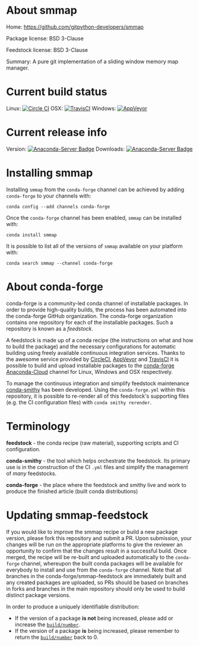 About smmap
===========

Home: https://github.com/gitpython-developers/smmap

Package license: BSD 3-Clause

Feedstock license: BSD 3-Clause

Summary: A pure git implementation of a sliding window memory map manager.



Current build status
====================

Linux: [![Circle CI](https://circleci.com/gh/conda-forge/smmap-feedstock.svg?style=shield)](https://circleci.com/gh/conda-forge/smmap-feedstock)
OSX: [![TravisCI](https://travis-ci.org/conda-forge/smmap-feedstock.svg?branch=master)](https://travis-ci.org/conda-forge/smmap-feedstock)
Windows: [![AppVeyor](https://ci.appveyor.com/api/projects/status/github/conda-forge/smmap-feedstock?svg=True)](https://ci.appveyor.com/project/conda-forge/smmap-feedstock/branch/master)

Current release info
====================
Version: [![Anaconda-Server Badge](https://anaconda.org/conda-forge/smmap/badges/version.svg)](https://anaconda.org/conda-forge/smmap)
Downloads: [![Anaconda-Server Badge](https://anaconda.org/conda-forge/smmap/badges/downloads.svg)](https://anaconda.org/conda-forge/smmap)

Installing smmap
================

Installing `smmap` from the `conda-forge` channel can be achieved by adding `conda-forge` to your channels with:

```
conda config --add channels conda-forge
```

Once the `conda-forge` channel has been enabled, `smmap` can be installed with:

```
conda install smmap
```

It is possible to list all of the versions of `smmap` available on your platform with:

```
conda search smmap --channel conda-forge
```


About conda-forge
=================

conda-forge is a community-led conda channel of installable packages.
In order to provide high-quality builds, the process has been automated into the
conda-forge GitHub organization. The conda-forge organization contains one repository
for each of the installable packages. Such a repository is known as a *feedstock*.

A feedstock is made up of a conda recipe (the instructions on what and how to build
the package) and the necessary configurations for automatic building using freely
available continuous integration services. Thanks to the awesome service provided by
[CircleCI](https://circleci.com/), [AppVeyor](http://www.appveyor.com/)
and [TravisCI](https://travis-ci.org/) it is possible to build and upload installable
packages to the [conda-forge](https://anaconda.org/conda-forge)
[Anaconda-Cloud](http://docs.anaconda.org/) channel for Linux, Windows and OSX respectively.

To manage the continuous integration and simplify feedstock maintenance
[conda-smithy](http://github.com/conda-forge/conda-smithy) has been developed.
Using the ``conda-forge.yml`` within this repository, it is possible to re-render all of
this feedstock's supporting files (e.g. the CI configuration files) with ``conda smithy rerender``.


Terminology
===========

**feedstock** - the conda recipe (raw material), supporting scripts and CI configuration.

**conda-smithy** - the tool which helps orchestrate the feedstock.
                   Its primary use is in the construction of the CI ``.yml`` files
                   and simplify the management of *many* feedstocks.

**conda-forge** - the place where the feedstock and smithy live and work to
                  produce the finished article (built conda distributions)


Updating smmap-feedstock
========================

If you would like to improve the smmap recipe or build a new
package version, please fork this repository and submit a PR. Upon submission,
your changes will be run on the appropriate platforms to give the reviewer an
opportunity to confirm that the changes result in a successful build. Once
merged, the recipe will be re-built and uploaded automatically to the
`conda-forge` channel, whereupon the built conda packages will be available for
everybody to install and use from the `conda-forge` channel.
Note that all branches in the conda-forge/smmap-feedstock are
immediately built and any created packages are uploaded, so PRs should be based
on branches in forks and branches in the main repository should only be used to
build distinct package versions.

In order to produce a uniquely identifiable distribution:
 * If the version of a package **is not** being increased, please add or increase
   the [``build/number``](http://conda.pydata.org/docs/building/meta-yaml.html#build-number-and-string).
 * If the version of a package **is** being increased, please remember to return
   the [``build/number``](http://conda.pydata.org/docs/building/meta-yaml.html#build-number-and-string)
   back to 0.
